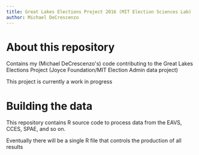 ```yaml
---
title: Great Lakes Elections Project 2016 (MIT Election Sciences Lab)
author: Michael DeCrescenzo
---
```


# About this repository

Contains my (Michael DeCrescenzo's) code contributing to the Great Lakes Elections Project (Joyce Foundation/MIT Election Admin data project)

This project is currently a work in progress


# Building the data

This repository contains R source code to process data from the EAVS, CCES, SPAE, and so on.

Eventually there will be a single R file that controls the production of all results

